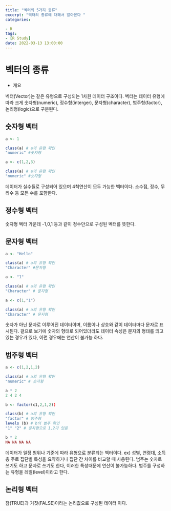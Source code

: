 ```yaml
---
title: "벡터의 5가지 종류"
excerpt: "벡터의 종류에 대해서 알아본다 "
categories: 

- R
tags:
- [R Study]
date: 2022-03-13 13:00:00
---
```

# 벡터의 종류
* 개요

벡터(Vector)는 같은 유형으로 구성되는 1차원 데이터 구조이다.
벡터는 데이터 유형에 따라 크게 숫자형(numeric), 정수형(interger), 문자형(character), 범주형(factor), 논리형(logic)으로 구분된다.

## 숫자형 벡터

```r
a <- 1

class(a) # a의 유형 확인
"numeric" #숫자형
```

```r
a <- c(1,2,3)

class(a) # a의 유형 확인
"numeric" #숫자형
```
데이터가 실수들로 구성되어 있으며 4칙연산이 모두 가능한 벡터이다. 소수점, 정수, 무리수 등 모든 수를 포함한다.

## 정수형 벡터
 
숫자형 벡터 가운데 -1,0,1 등과 같이 정수만으로 구성된 벡터를 뜻한다.

## 문자형 벡터

```r
a <- "Hello"

class(a) # a의 유형 확인
"Character" #문자형
```

```r
a <- "1"

class(a) # a의 유형 확인
"Character" # 문자형
```

```r
a <- c(1,"1")

class(a) # a의 유형 확인
"Character" # 문자형
```

숫자가 아닌 문자로 이루어진 데이터이며, 이름이나 상호와 같이 데이터마다 문자로 표시된다.
겉으로 보기에 숫자의 형태로 되어있더라도 데이터 속성은 문자의 형태를 띄고 있는 경우가 있다,
이런 경우에는 연산이 불가능 하다.

## 범주형 벡터

```r
a <- c(1,2,1,2)

class(a) # a의 유형 확인
"numeric" # 숫자형

a * 2
2 4 2 4
```

```r
b <- factor(c1,2,1,2)) 

class(b) # a의 유형 확인
"factor" # 범주형
levels (b) # b의 범주 확인
"1" "2" # 문자형으로 1,2가 있음 

b * 2 
NA NA NA NA 
```
데이터가 일정 범위나 기준에 따라 유형으로 분류되는 벡터이다. ex) 성별, 연령대, 소득층
주로 집단별 특성을 요약하거나 집단 간 차이를 비교할 때 사용된다.
범주는 숫자로 쓰기도 하고 문자로 쓰기도 한다, 이러한 특성때문에 연산이 불가능하다.
범주를 구성하는 유형을 레벨(level)이라고 한다.


## 논리형 벡터

참(TRUE)과 거짓(FALSE)이라는 논리값으로 구성된 데이터 이다.





